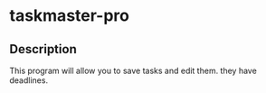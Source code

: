 # taskmaster-pro

## Description

This program will allow you to save tasks and edit them.   they have deadlines.